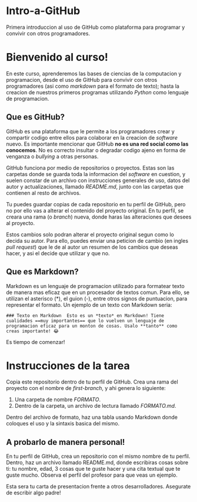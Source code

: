# Intro-a-GitHub
Primera introduccion al uso de GitHub como plataforma para programar y convivir con otros programadores.

# Bienvenido al curso! 

En este curso, aprenderemos las bases de ciencias de la computacion y programacion, desde el uso de GitHub para convivir con otros programadores (asi como *markdown* para el formato de texto); hasta la creacion de nuestros primeros programas utilizando *Python* como lenguaje de programacion. 

## Que es GitHub?

GitHub es una plataforma que le permite a los programadores crear y compartir codigo entre ellos para colaborar en la creacion de *software* nuevo. Es importante mencionar que GitHub **no es una red social como las conocemos**. No es correcto insultar o degradar codigo ajeno en forma de venganza o *bullying* a otras personas. 

GitHub funciona por medio de repositorios o proyectos. Estas son las carpetas donde se guarda toda la informacion del *software* en cuestion, y suelen constar de un archivo con instrucciones generales de uso, datos del autor y actualizaciones, llamado *README.md*, junto con las carpetas que contienen al resto de archivos.

Tu puedes guardar copias de cada repositorio en tu perfil de GitHub, pero no por ello vas a alterar el contenido del proyecto original. En tu perfil, se creara una rama (o *branch*) nueva, donde haras las alteraciones que desees al proyecto.

Estos cambios solo podran alterar el proyecto original segun como lo decida su autor. Para ello, puedes enviar una peticion de cambio (en ingles *pull request*) que le de al autor un resumen de los cambios que deseas hacer, y asi el decide que utilizar y que no.

## Que es Markdown? 
Markdown es un lenguaje de programacion utilizado para formatear texto de manera mas eficaz que en un procesador de textos comun. Para ello, se utilizan el asterisco (*), el guion (-), entre otros signos de puntuacion, para representar el formato. Un ejemplo de un texto con Markdown seria: 

` ### Texto en Markdown 
  Esto es un *texto* en Markdown! Tiene cualidades ==muy importantes== que lo vuelven un lenguaje de programacion eficaz para un monton de cosas. Usalo **tanto** como creas importante! 😂 `

Es tiempo de comenzar! 

# Instrucciones de la tarea
Copia este repositorio dentro de tu perfil de GitHub. Crea una rama del proyecto con el nombre de *first-branch*, y ahi genera lo siguiente:

1. Una carpeta de nombre *FORMATO*.
2. Dentro de la carpeta, un archivo de lectura llamado *FORMATO.md*.

Dentro del archivo de formato, haz una tabla usando Markdown donde coloques el uso y la sintaxis basica del mismo.

## A probarlo de manera personal!
En tu perfil de GitHub, crea un repositorio con el mismo nombre de tu perfil. Dentro, haz un archivo llamado README.md, donde escribiras cosas sobre ti: tu nombre, edad, 3 cosas que te guste hacer y una cita textual que te guste mucho. Observa el perfil del profesor para que veas un ejemplo.

Esta sera tu carta de presentacion frente a otros desarrolladores. Asegurate de escribir algo padre!
